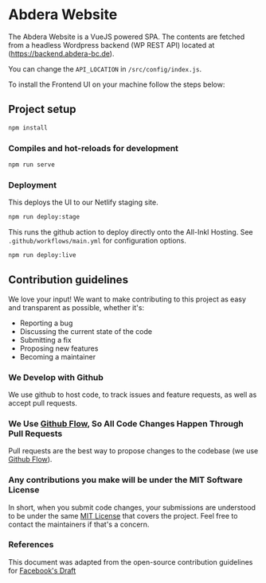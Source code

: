 # Abdera Website

The Abdera Website is a VueJS powered SPA. The contents are fetched from a headless Wordpress backend (WP REST API) located at (https://backend.abdera-bc.de).

You can change the `API_LOCATION` in `/src/config/index.js`.

To install the Frontend UI on your machine follow the steps below:

## Project setup

``` sh
npm install
```

### Compiles and hot-reloads for development

``` sh
npm run serve
```

### Deployment

This deploys the UI to our Netlify staging site.

``` sh
npm run deploy:stage
```

This runs the github action to deploy directly onto the All-Inkl Hosting. See `.github/workflows/main.yml` for configuration options.

``` sh
npm run deploy:live
```

## Contribution guidelines

We love your input! We want to make contributing to this project as easy and transparent as possible, whether it's:

- Reporting a bug
- Discussing the current state of the code
- Submitting a fix
- Proposing new features
- Becoming a maintainer

### We Develop with Github

We use github to host code, to track issues and feature requests, as well as accept pull requests.

### We Use [Github Flow](https://guides.github.com/introduction/flow/index.html), So All Code Changes Happen Through Pull Requests

Pull requests are the best way to propose changes to the codebase (we use [Github Flow](https://guides.github.com/introduction/flow/index.html)).

### Any contributions you make will be under the MIT Software License

In short, when you submit code changes, your submissions are understood to be under the same [MIT License](http://choosealicense.com/licenses/mit/) that covers the project. Feel free to contact the maintainers if that's a concern.

### References

This document was adapted from the open-source contribution guidelines for [Facebook's Draft](https://github.com/facebook/draft-js/blob/a9316a723f9e918afde44dea68b5f9f39b7d9b00/CONTRIBUTING.md)